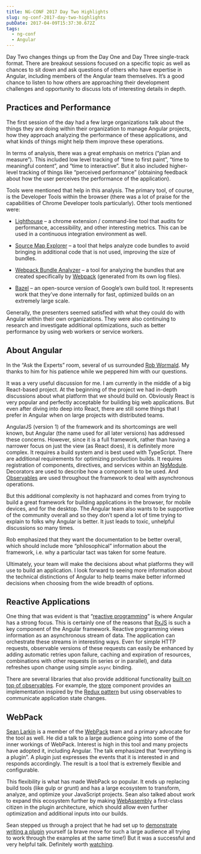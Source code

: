 ```yaml
---
title: NG-CONF 2017 Day Two Highlights
slug: ng-conf-2017-day-two-highlights
pubDate: 2017-04-09T15:37:30.672Z
tags:
  - ng-conf
  - Angular
---
```


Day Two changes things up from the Day One and Day Three single-track
format. There are breakout sessions focused on a specific topic as well
as chances to sit down and ask questions of others who have expertise in
Angular, including members of the Angular team themselves. It’s a good
chance to listen to how others are approaching their development
challenges and opportunity to discuss lots of interesting details in
depth.

## Practices and Performance

The first session of the day had a few large organizations talk about
the things they are doing within their organization to manage Angular
projects, how they approach analyzing the performance of these
applications, and what kinds of things might help them improve these
operations.

In terms of analysis, there was a great emphasis on metrics (“plan and
measure”). This included low level tracking of “time to first paint”,
“time to meaningful content”, and “time to interactive”. But it also
included higher-level tracking of things like “perceived performance”
(obtaining feedback about how the user perceives the performance of the
application).

Tools were mentioned that help in this analysis. The primary tool, of
course, is the Developer Tools within the browser (there was a lot of
praise for the capabilities of Chrome Developer tools particularly).
Other tools mentioned were:

- [Lighthouse](https://developers.google.com/web/tools/lighthouse/) –
  a chrome extension / command-line tool that audits for performance,
  accessibility, and other interesting metrics. This can be used in a
  continuous integration environment as well.

- [Source Map Explorer](https://github.com/danvk/source-map-explorer)
  – a tool that helps analyze code bundles to avoid bringing in
  additional code that is not used, improving the size of bundles.

- [Webpack Bundle
  Analyzer](https://github.com/th0r/webpack-bundle-analyzer) – a tool
  for analyzing the bundles that are created specifically by
  [Webpack](https://webpack.js.org/) (generated from its own log
  files).

- [Bazel](https://bazel.build/) – an open-source version of Google’s
  own build tool. It represents work that they’ve done internally for
  fast, optimized builds on an extremely large scale.

Generally, the presenters seemed satisfied with what they could do with
Angular within their own organizations. They were also continuing to
research and investigate additional optimizations, such as better
performance by using web workers or service workers.

## About Angular

In the “Ask the Experts” room, several of us surrounded [Rob
Wormald](https://twitter.com/robwormald). My thanks to him for his
patience while we peppered him with our questions.

It was a very useful discussion for me. I am currently in the middle of
a big React-based project. At the beginning of the project we had
in-depth discussions about what platform that we should build on.
Obviously React is very popular and perfectly acceptable for building
big web applications. But even after diving into deep into React, there
are still some things that I prefer in Angular when on large projects
with distributed teams.

AngularJS (version 1) of the framework and its shortcomings are well
known, but Angular (the name used for all later versions) has addressed
these concerns. However, since it is a full framework, rather than
having a narrower focus on just the view (as React does), it is
definitely more complex. It requires a build system and is best used
with TypeScript. There are additional requirements for optimizing
production builds. It requires registration of components, directives,
and services within an
[NgModule](https://angular.io/docs/ts/latest/guide/ngmodule.html).
Decorators are used to describe how a component is to be used. And
[Observables](http://reactivex.io/rxjs/manual/overview.html#observable)
are used throughout the framework to deal with asynchronous operations.

But this additional complexity is not haphazard and comes from trying to
build a great framework for building applications in the browser, for
mobile devices, and for the desktop. The Angular team also wants to be
supportive of the community overall and so they don’t spend a lot of
time trying to explain to folks why Angular is better. It just leads to
toxic, unhelpful discussions so many times.

Rob emphasized that they want the documentation to be better overall,
which should include more “philosophical” information about the
framework, i.e. why a particular tact was taken for some feature.

Ultimately, your team will make the decisions about what platforms they
will use to build an application. I look forward to seeing more
information about the technical distinctions of Angular to help teams
make better informed decisions when choosing from the wide breadth of
options.

## Reactive Applications

One thing that was evident is that “[reactive
programming](https://gist.github.com/staltz/868e7e9bc2a7b8c1f754)” is
where Angular has a strong focus. This is certainly one of the reasons
that [RxJS](http://reactivex.io/rxjs/) is such a key component of the
Angular framework. Reactive programming views information as an
asynchronous stream of data. The application can orchestrate these
streams in interesting ways. Even for simple HTTP requests, observable
versions of these requests can easily be enhanced by adding automatic
retries upon failure, caching and expiration of resources, combinations
with other requests (in series or in parallel), and data refreshes upon
change using simple `async` binding.

There are several libraries that also provide additional functionality
[built on top of observables](https://github.com/ngrx). For example, the
[store](https://github.com/ngrx/store) component provides an
implementation inspired by the [Redux pattern](http://redux.js.org/) but
using observables to communicate application state changes.

## WebPack

[Sean Larkin](https://twitter.com/TheLarkInn) is a member of the
[WebPack](https://webpack.js.org/) team and a primary advocate for the
tool as well. He did a talk to a large audience going into some of the
inner workings of WebPack. Interest is high in this tool and many
projects have adopted it, including Angular. The talk emphasized that
“everything is a plugin”. A plugin just expresses the events that it is
interested in and responds accordingly. The result is a tool that is
extremely flexible and configurable.

This flexibility is what has made WebPack so popular. It ends up
replacing build tools (like gulp or grunt) and has a large ecosystem to
transform, analyze, and optimize your JavaScript projects. Sean also
talked about work to expand this ecosystem further by making
[WebAssembly](http://webassembly.org/) a first-class citizen in the
plugin architecture, which should allow even further optimization and
additional inputs into our builds.

Sean stepped us through a project that he had set up to [demonstrate
writing a plugin](https://github.com/thelarkinn/everything-is-a-plugin)
yourself (a brave move for such a large audience all trying to work
through the examples at the same time!) But it was a successful and very
helpful talk. Definitely worth
[watching](https://www.youtube.com/watch?v=4tQiJaFzuJ8).
